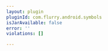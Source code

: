 ```yaml
---
layout: plugin
pluginId: com.flurry.android.symbols
isJarAvailable: false
error: ''
violations: []

---
```

